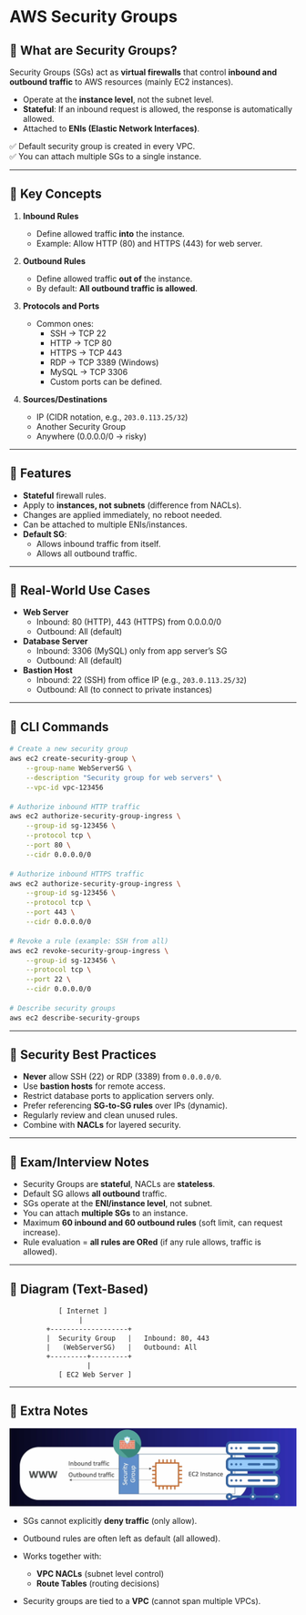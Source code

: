 # AWS Security Groups

## 🔹 What are Security Groups?
Security Groups (SGs) act as **virtual firewalls** that control **inbound and outbound traffic** to AWS resources (mainly EC2 instances).  

- Operate at the **instance level**, not the subnet level.  
- **Stateful**: If an inbound request is allowed, the response is automatically allowed.  
- Attached to **ENIs (Elastic Network Interfaces)**.  

✅ Default security group is created in every VPC.  
✅ You can attach multiple SGs to a single instance.  

---

## 🔹 Key Concepts

1. **Inbound Rules**
   - Define allowed traffic **into** the instance.
   - Example: Allow HTTP (80) and HTTPS (443) for web server.

2. **Outbound Rules**
   - Define allowed traffic **out of** the instance.
   - By default: **All outbound traffic is allowed**.

3. **Protocols and Ports**
   - Common ones:
     - SSH → TCP 22
     - HTTP → TCP 80
     - HTTPS → TCP 443
     - RDP → TCP 3389 (Windows)
     - MySQL → TCP 3306
     - Custom ports can be defined.

4. **Sources/Destinations**
   - IP (CIDR notation, e.g., `203.0.113.25/32`)
   - Another Security Group
   - Anywhere (0.0.0.0/0 → risky)

---

## 🔹 Features
- **Stateful** firewall rules.
- Apply to **instances, not subnets** (difference from NACLs).
- Changes are applied immediately, no reboot needed.
- Can be attached to multiple ENIs/instances.
- **Default SG**:
  - Allows inbound traffic from itself.
  - Allows all outbound traffic.

---

## 🔹 Real-World Use Cases
- **Web Server**
  - Inbound: 80 (HTTP), 443 (HTTPS) from 0.0.0.0/0
  - Outbound: All (default)
- **Database Server**
  - Inbound: 3306 (MySQL) only from app server’s SG
  - Outbound: All (default)
- **Bastion Host**
  - Inbound: 22 (SSH) from office IP (e.g., `203.0.113.25/32`)
  - Outbound: All (to connect to private instances)

---

## 🔹 CLI Commands

```bash
# Create a new security group
aws ec2 create-security-group \
    --group-name WebServerSG \
    --description "Security group for web servers" \
    --vpc-id vpc-123456

# Authorize inbound HTTP traffic
aws ec2 authorize-security-group-ingress \
    --group-id sg-123456 \
    --protocol tcp \
    --port 80 \
    --cidr 0.0.0.0/0

# Authorize inbound HTTPS traffic
aws ec2 authorize-security-group-ingress \
    --group-id sg-123456 \
    --protocol tcp \
    --port 443 \
    --cidr 0.0.0.0/0

# Revoke a rule (example: SSH from all)
aws ec2 revoke-security-group-ingress \
    --group-id sg-123456 \
    --protocol tcp \
    --port 22 \
    --cidr 0.0.0.0/0

# Describe security groups
aws ec2 describe-security-groups
```

---

## 🔹 Security Best Practices

* **Never** allow SSH (22) or RDP (3389) from `0.0.0.0/0`.
* Use **bastion hosts** for remote access.
* Restrict database ports to application servers only.
* Prefer referencing **SG-to-SG rules** over IPs (dynamic).
* Regularly review and clean unused rules.
* Combine with **NACLs** for layered security.

---

## 🔹 Exam/Interview Notes

* Security Groups are **stateful**, NACLs are **stateless**.
* Default SG allows **all outbound** traffic.
* SGs operate at the **ENI/instance level**, not subnet.
* You can attach **multiple SGs** to an instance.
* Maximum **60 inbound and 60 outbound rules** (soft limit, can request increase).
* Rule evaluation = **all rules are ORed** (if any rule allows, traffic is allowed).

---

## 📌 Diagram (Text-Based)

```
            [ Internet ]
                 |
         +-------------------+
         |  Security Group   |   Inbound: 80, 443
         |   (WebServerSG)   |   Outbound: All
         +---------+---------+
                   |
            [ EC2 Web Server ]
```

---

## 🔹 Extra Notes
![Detailed SG Architecture](images/sec_grp.png)
* SGs cannot explicitly **deny traffic** (only allow).
* Outbound rules are often left as default (all allowed).
* Works together with:

  * **VPC NACLs** (subnet level control)
  * **Route Tables** (routing decisions)
* Security groups are tied to a **VPC** (cannot span multiple VPCs).
